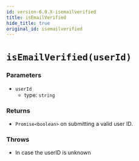 ```yaml
---
id: version-6.0.X-isemailverified
title: isEmailVerified
hide_title: true
original_id: isemailverified
---
```


# ``isEmailVerified(userId)``

### Parameters
- ``userId``
  - type: ``string``


### Returns
- ``Promise<boolean>`` on submitting a valid user ID.

### Throws
- In case the userID is unknown